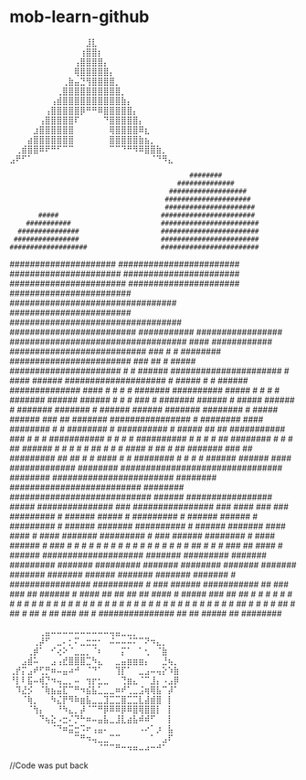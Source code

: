 # mob-learn-github

⠀⠀⠀⠀⠀⠀⠀⠀⠀⠀⠀⠀⠀⣸⣇⠀⠀⠀⠀⠀⠀⠀⠀⠀⠀⠀⠀⠀
⠀⠀⠀⠀⠀⠀⠀⠀⠀⠀⠀⠀⢰⣿⣿⡆⠀⠀⠀⠀⠀⠀⠀⠀⠀⠀⠀⠀
⠀⠀⠀⠀⠀⠀⠀⠀⠀⠀⠀⢠⣿⣿⣿⣿⡄⠀⠀⠀⠀⠀⠀⠀⠀⠀⠀⠀
⠀⠀⠀⠀⠀⠀⠀⠀⠀⠀⠀⢿⣿⣿⣿⣿⣿⡄⠀⠀⠀⠀⠀⠀⠀⠀⠀⠀
⠀⠀⠀⠀⠀⠀⠀⠀⠀⢀⣷⣤⣙⢻⣿⣿⣿⣿⡀⠀⠀⠀⠀⠀⠀⠀⠀⠀
⠀⠀⠀⠀⠀⠀⠀⠀⢀⣿⣿⣿⣿⣿⣿⣿⣿⣿⣿⡀⠀⠀⠀⠀⠀⠀⠀⠀
⠀⠀⠀⠀⠀⠀⠀⢠⣾⣿⣿⣿⣿⣿⣿⣿⣿⣿⣿⣷⡄⠀⠀⠀⠀⠀⠀⠀
⠀⠀⠀⠀⠀⠀⢠⣿⣿⣿⣿⣿⡿⠛⠛⠿⣿⣿⣿⣿⣿⡄⠀⠀⠀⠀⠀⠀
⠀⠀⠀⠀⠀⢠⣿⣿⣿⣿⣿⠏⠀⠀⠀⠀⠙⣿⣿⣿⣿⣿⡄⠀⠀⠀⠀⠀
⠀⠀⠀⠀⣰⣿⣿⣿⣿⣿⣿⠀⠀⠀⠀⠀⠀⢿⣿⣿⣿⣿⠿⣆⠀⠀⠀⠀
⠀⠀⠀⣴⣿⣿⣿⣿⣿⣿⣿⠀⠀⠀⠀⠀⠀⣿⣿⣿⣿⣿⣷⣦⡀⠀⠀⠀
⠀⢀⣾⣿⣿⠿⠟⠛⠋⠉⠉⠀⠀⠀⠀⠀⠀⠉⠉⠙⠛⠻⠿⣿⣿⣷⡀⠀
⣠⠟⠋⠁⠀⠀⠀⠀⠀⠀⠀⠀⠀⠀⠀⠀⠀⠀⠀⠀⠀⠀⠀⠀⠈⠙⠻⣄



                                                ########
                                             ##############
                                           ###################
                                          #####################
                                          ######################
           #####                         #######################
        ###########                      ########################
      ###############                    ########################
     ################                    ########################
    ###################                  ########################
   #####################                 ########################
  ######################                  #######################
  #######################                 ######################
 ########################     #################################
 ########################   ##################################
 ######################### ###########       #################
 ###################################   ####   ############
 ###########################     ###  #    #  ########
  ########################   ###  ##        #  #####
   ######################   #      #           ######
   ######################  #           ####     ######
    ####################   #  #####   #    #    ######
     ############## ####     #     # #      #   #######
       ##########  #####    #      # #      #   #######
         ######   ######    #       # # ###  #  #######
                  ######    #   ##### ###### #  #######
                  #######    # ######  ######   #######
                  ########   #  #####  ###### ###      ##
                   #######    ################          #
                   ########    #### ########   #         #
                   ########    #   ##########            #
                   #####   ## ##  ###########  ###       #
                   #         #    ###########   # #     #
                  #               ##########    #  #    #
                  #         ##      ########    #       #
                  #        ##       ######    #       #
                   #      #  #               ##      #
                   #          #           ####   # ##
                    #          ##      #######  ###
                     ##          #########  ##  ##
                      #      #     ####     #  #
                        ########    #  #   #  #
                           ######    ######  ####
                       #############      ########
                   ################################
                 ########  ########################
                ########  ##########################
               ########  ############################
               ######               #################
               #####                   ###############
                ###                    ################
                ###   ####     ###        ### #########
                 #   ######   #####         #  #########
                 #   ######  ######         # #########
                #   ######  #######          ##########
                #   ######  #######          #### ####
                #    ####   #######          #########
                #    ###    ######           ########
                 #           ####            ######
                 #                           ###
                 #                          #
                 #                          #
                  #                         #
                  #                          #
                  #                          #
                  #                           #
                  #      #  #                 #
                  #       ## #               #
                   #        ###           ##
                    ####      #      ######
                        ####################
                           ####### #########
                            ####### #########
                             ####### #########
                              ####### ########
                               ####### #######
                                ####### #######
                                 ###### #######
                                 ####### #######
                                # ################
                 ##########      #   ###  ######       ###########
               ##         ###   ###   ##  ######      #           ####
             ##              ##   ##   ##   ####      # #####        ###
            ##                 ##  #   # #          # #                 #
            #                    # #    # #        # #                  #
            #                     # #   #  #      # #                   #
             #                     # #   #       # #                    #
              #                     # #  #      # #                    #
               #                        ##        #                   #
                #                      #  ##                         #
                 ##                    #    ##                      #
                   ##               ###       ##                   #
                     ###############            ##               ##
                                                  #####        ##
                                                       ########

⠀⠀⠀⠀⠀⢀⣤⠤⠤⠤⠤⠤⠤⠤⠤⠤⠤⢤⣤⣀⣀⡀⠀⠀⠀⠀⠀⠀
⠀⠀⠀⠀⢀⡼⠋⠀⣀⠄⡂⠍⣀⣒⣒⠂⠀⠬⠤⠤⠬⠍⠉⠝⠲⣄⡀⠀⠀
⠀⠀⠀⢀⡾⠁⠀⠊⢔⠕⠈⣀⣀⡀⠈⠆⠀⠀⠀⡍⠁⠀⠁⢂⠀⠈⣷⠀⠀
⠀⠀⣠⣾⠥⠀⠀⣠⢠⣞⣿⣿⣿⣉⠳⣄⠀⠀⣀⣤⣶⣶⣶⡄⠀⠀⣘⢦⡀
⢀⡞⡍⣠⠞⢋⡛⠶⠤⣤⠴⠚⠀⠈⠙⠁⠀⠀⢹⡏⠁⠀⣀⣠⠤⢤⡕⠱⣷
⠘⡇⠇⣯⠤⢾⡙⠲⢤⣀⡀⠤⠀⢲⡖⣂⣀⠀⠀⢙⣶⣄⠈⠉⣸⡄⠠⣠⡿
⠀⠹⣜⡪⠀⠈⢷⣦⣬⣏⠉⠛⠲⣮⣧⣁⣀⣀⠶⠞⢁⣀⣨⢶⢿⣧⠉⡼⠁
⠀⠀⠈⢷⡀⠀⠀⠳⣌⡟⠻⠷⣶⣧⣀⣀⣹⣉⣉⣿⣉⣉⣇⣼⣾⣿⠀⡇⠀
⠀⠀⠀⠈⢳⡄⠀⠀⠘⠳⣄⡀⡼⠈⠉⠛⡿⠿⠿⡿⠿⣿⢿⣿⣿⡇⠀⡇⠀
⠀⠀⠀⠀⠀⠙⢦⣕⠠⣒⠌⡙⠓⠶⠤⣤⣧⣀⣸⣇⣴⣧⠾⠾⠋⠀⠀⡇⠀
⠀⠀⠀⠀⠀⠀⠀⠈⠙⠶⣭⣒⠩⠖⢠⣤⠄⠀⠀⠀⠀⠀⠠⠔⠁⡰⠀⣧⠀
⠀⠀⠀⠀⠀⠀⠀⠀⠀⠀⠀⠉⠛⠲⢤⣀⣀⠉⠉⠀⠀⠀⠀⠀⠁⠀⣠⠏⠀
⠀⠀⠀⠀⠀⠀⠀⠀⠀⠀⠀⠀⠀⠀⠀⠈⠉⠉⠛⠒⠲⠶⠤⠴⠒⠚⠁

//Code was put back